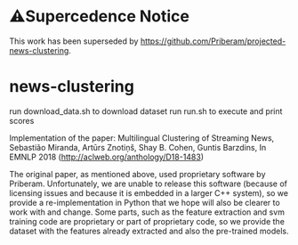 # ⚠️Supercedence Notice

This work has been superseded by https://github.com/Priberam/projected-news-clustering.

# news-clustering

run download_data.sh to download dataset
run run.sh to execute and print scores

Implementation of the paper: Multilingual Clustering of Streaming News, Sebastião Miranda, Artūrs Znotiņš, Shay B. Cohen, Guntis Barzdins, In EMNLP 2018 (http://aclweb.org/anthology/D18-1483)

The original paper, as mentioned above, used proprietary software by Priberam. Unfortunately, we are unable to release this software (because of licensing issues and because it is embedded in a larger C++ system), so we provide a re-implementation in Python that we hope will also be clearer to work with and change. Some parts, such as the feature extraction and svm training code are proprietary or part of proprietary code, so we provide the dataset with the features already extracted and also the pre-trained models.
